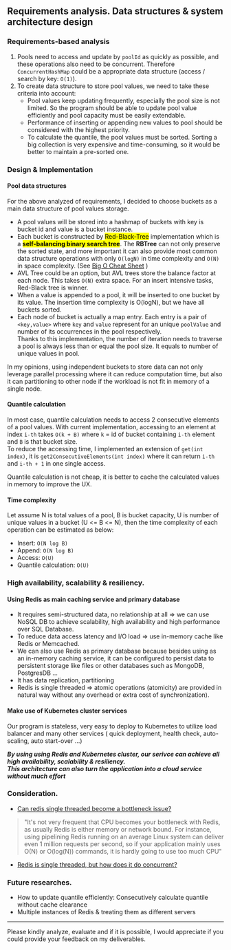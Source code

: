 ## Requirements analysis. Data structures & system architecture design

### Requirements-based analysis

1. Pools need to access and update by `poolId` as quickly as possible, and these operations also need to be concurrent. 
   Therefore `ConcurrentHashMap` could be a appropriate data structure (access / search by key: `O(1)`).
2. To create data structure to store pool values, we need to take these criteria into account: <br>
    - Pool values keep updating frequently, especially the pool size is not limited. 
      So the program should be able to update pool value efficiently and pool capacity must be easily
       extendable.
    - Performance of inserting or appending new values to pool should be considered with the highest priority.
    - To calculate the quantile, the pool values must be sorted. Sorting a big collection is very expensive and time-consuming, so it
       would be better to maintain a pre-sorted one.

### Design & Implementation

#### Pool data structures
For the above analyzed of requirements, I decided to choose buckets as a main data structure of pool values storage. 

- A pool values will be stored into a hashmap of buckets with key is bucket id and value is a bucket instance. 
- Each bucket is constructed by <mark>Red-Black-Tree</mark> implementation which is a <mark><b>self-balancing binary search tree</b></mark>. The <b>RBTree</b> can not only preserve the sorted state, and more important it can also provide most common data structure operations with only `O(logN)` in time complexity and `O(N)` in space complexity. (See [Big O Cheat Sheet](https://www.bigocheatsheet.com/) )
- AVL Tree could be an option, but AVL trees store the balance factor at each node. This takes `O(N)` extra space. 
For an insert intensive tasks, Red-Black tree is winner.
- When a value is appended to a pool, it will be inserted to one bucket by its value. 
The insertion time complexity is O(logN), but we have all buckets sorted.  
- Each node of bucket is actually a map entry. Each entry is a pair of `<key,value>` 
where `key` and `value` represent for an unique `poolValue` and number of its occurrences in the pool respectively.  
Thanks to this implementation, the number of iteration needs to traverse a pool is always less than or equal the pool size.
It equals to number of unique values in pool.

In my opinions, using independent buckets to store data can not only leverage parallel processing where it can reduce computation time,
but also it can partitioning to other node if the workload is not fit in memory of a single node.

#### Quantile calculation

In most case, quantile calculation needs to access 2 consecutive elements of a pool values. 
With current implementation, accessing to an element at index `i-th` takes `O(k + B)` where `k` = id of bucket containing `i-th` element and `B` is that bucket size.  
To reduce the accessing time, I implemented an extension of `get(int index)`, 
it is `get2ConsecutiveElements(int index)` where it can return `i-th` and `i-th + 1` in one single access.

Quantile calculation is not cheap, it is better to cache the calculated values in memory to improve the UX.

#### Time complexity
Let assume N is total values of a pool, B is bucket capacity, U is number of unique values in a bucket (U <= B <= N),
then the time complexity of each operation can be estimated as below:

- Insert: `O(N log B)`
- Append: `O(N log B)`
- Access: `O(U)`
- Quantile calculation: `O(U)`


### High availability, scalability & resiliency.

#### Using Redis as main caching service and primary database <br />
- It requires semi-structured data, no relationship at all => we can use NoSQL DB to achieve scalability, high
  availability and high performance over SQL Database. <br />
- To reduce data access latency and I/O load => use in-memory cache like Redis or Memcached.
- We can also use Redis as primary database because besides using as an in-memory caching service, it can be
  configured to persist data to persistent storage like files or other databases such as MongoDB, PostgresDB ...
- It has data replication, partitioning
- Redis is single threaded => atomic operations (atomicity) are provided in natural way without any overhead or
  extra cost of synchronization). <br />

#### Make use of Kubernetes cluster services <br />

Our program is stateless, very easy to deploy to Kubernetes to utilize load balancer and many other services (
quick deployment, health check, auto-scaling, auto start-over ...)  


<b><i> By using using Redis and Kubernetes cluster, our serivce can achieve all high availability, scalability & resiliency.  
   This architecture can also turn the application into a cloud service without much effort </i></b>

### Consideration.

* [Can redis single threaded become a bottleneck issue?](https://stackoverflow.com/questions/49304856/how-redis-deal-with-1000-requests-in-concurrency/49346017)

> "It's not very frequent that CPU becomes your bottleneck with Redis, as usually Redis is either memory or network bound. For instance, using pipelining Redis running on an average Linux system can deliver even 1 million requests per second, so if your application mainly uses O(N) or O(log(N)) commands, it is hardly going to use too much CPU"

* [Redis is single threaded, but how does it do concurrent?](https://stackoverflow.com/questions/10489298/redis-is-single-threaded-then-how-does-it-do-concurrent-i-o)

### Future researches.

- How to update quantile efficiently: Consecutively calculate quantile without cache clearance
- Multiple instances of Redis & treating them as different servers

-------------

Please kindly analyze, evaluate and if it is possible, I would appreciate if you could provide your feedback on my
deliverables.
